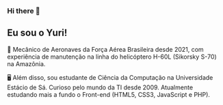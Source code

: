 ### Hi there 👋
## Eu sou o Yuri!

🚁 Mecânico de Aeronaves da Força Aérea Brasileira desde 2021, com experiência de manutenção na linha do helicóptero H-60L (Sikorsky S-70) na Amazônia.

🖥 Além disso, sou estudante de Ciência da Computação na Universidade Estácio de Sá. Curioso pelo mundo da TI desde 2009. Atualmente estudando mais a fundo o Front-end (HTML5, CSS3, JavaScript e PHP).

